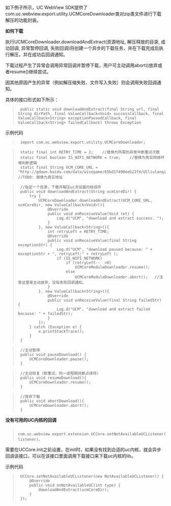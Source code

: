 如下例子所示，UC WebView SDK提供了com.uc.webview.export.utility.UCMCoreDownloader类对zip类文件进行下载解压的功能封装。

**如何下载**

执行UCMCoreDownloader.downloadAndExtract(资源地址, 解压释放的目录, 成功回调, 异常暂停回调, 失败回调)将创建一个异步的下载任务，并在下载完成后执行解压，并在成功后回调通知。

下载过程产生了异常会调用异常回调并暂停下载，用户可主动调用abort()放弃或者resume()继续尝试。

因其他原因产生的异常（例如解压缩失败、文件写入失败）则会调用失败回调通知。

具体的接口形式如下所示：

>      public static void downloadAndExtract(final String url, final String dirPath, final ValueCallback<Void> successCallback, final ValueCallback<String> exceptionPausedCallback, final ValueCallback<String> failedCallback) throws Exception

示例代码

>      import com.uc.webview.export.utility.UCMCoreDownloader;
 
 
>      static final int RETRY_TIME = 2;    //替换为所需的异常中断重试次数
>      static final boolean IS_WIFI_NETWORK = true;    //替换为真实网络环境判断逻辑
>      static final String UCM_CORE_URL = "http://gdown.baidu.com/data/wisegame/65bd17490eeb22fd/UCliulanqi_168.apk";  //TODO: 替换为真实地址
 
>      //指定一个目录，下载并解压uc浏览器内核组件
>      public void downloadAndExtract(String ucmCoreDir) {
>          try {
>              UCMCoreDownloader.downloadAndExtract(UCM_CORE_URL, ucmCoreDir, new ValueCallback<Void>(){
>                  @Override
>                  public void onReceiveValue(Void ret) {
>                      Log.d("UCM", "download and extract success. ");
>                  }
>              }, new ValueCallback<String>(){
>                  int retryLeft = RETRY_TIME;
>                  @Override
>                  public void onReceiveValue(final String exceptionStr) {
>                      Log.d("UCM", "download paused because: " + exceptionStr + ", retryLeft:" + retryLeft );
>                      if (IS_WIFI_NETWORK)
>                          if (retryLeft--  >0)
>                              UCMCoreModuleDownloader.resume();
>                          else
>                              UCMCoreModuleDownloader.abort();   //注意这里是主动放弃，没有失败回调通知。
>                  }
>              }, new ValueCallback<String>(){
>                  @Override
>                  public void onReceiveValue(final String failedStr) {
>                      Log.d("UCM", "download and extract failed because: " + failedStr);
>                  }
>              });
>          } catch (Exception e) {
>              e.printStackTrace();
>          }
>      }
 
>      //主动暂停
>      public void pauseDownload() {
>          UCMCoreDownloader.pause();
>      }
 
>      //主动恢复（即重试、同一进程期间断点续传）
>      public void resumeDownload(){
>          UCMCoreDownloader.resume();
>      }
 
>      //放弃下载
>      public void abortDownload(){
>          UCMCoreDownloader.abort();
>      }

**没有可用的UC内核的回调**

>      com.uc.webview.export.extension.UCCore.setNotAvailableUCListener(NotAvailableUCListener listener)。

需要在UCCore.init之前设置，在init时，如果没有找到合适的uc内核，就会异步回调该接口，可以在该接口里面调用下载接口来下载uc内核的lib。

示例代码

>      UCCore.setNotAvailableUCListener(new NotAvailableUCListener() {
>          @Override
>          public void onNotAvailableUC(int type) {
>              downloadAndExtract(ucmCoreDir);
>          }
>      });

 

 